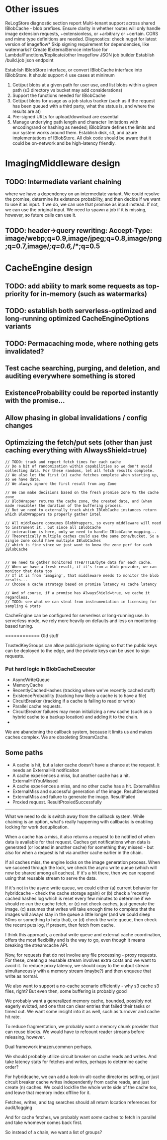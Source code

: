 # Other issues
ReLogStore diagnostic section report
Multi-tenant support across shared IBlobCache - blob prefixes.
Ensure clarity in whether routes will only handle image extension requests, +extensionless, or +arbitrary or +certain. CORS and mime type definitions are needed.
Diagnostics: check nuget for latest version of imageflow*
Skip signing requirement for dependencies, like watermarks?
Create IExternalService interface for Lambda/Functions/Replicate/other Imageflow JSON job builder
Establish /build.job json endpoint

Establish IBlobStore interface, or convert IBlobCache interface into IBlobStore. It should support 4 use cases at minimum
1. Get/put blobs at a given path for user use, and list blobs within a given path (s3 directory vs bucket may add considerations)
2. Support the functions needed for IBlobCache
3. Get/put blobs for usage as a job status tracker (such as if the request has been queued with a third party, what the status is, and where the results are at)
4. Pre-signed URLs for upload/download are essential
5. Manage underlying path length and character limitations with encoding/and or hashing as needed; IBlobStore defines the limits and our system works around them.
Establish disk, s3, and azure implementations of IBlobStore.
All disk code should be aware that it could be on-network and be high-latency friendly. 


# ImagingMiddleware design

## TODO: Intermediate variant chaining
where we have a dependency on an intermediate variant. We could resolve the promise, determine its existence probability,
and then decide if we want to use it as input. If we do, we can use that promise as input instead. If not, we can use the original input.
We need to spawn a job if it is missing, however, so future calls can use it.

## TODO: header->query rewriting: Accept-Type: image/webp;q=0.9,image/jpeg;q=0.8,image/png;q=0.7,image/*;q=0.6,*/*;q=0.5 

# CacheEngine design


## TODO: add ability to mark some requests as top-priority for in-memory (such as watermarks)
## TODO: establish both serverless-optimized and long-running optimized CacheEngineOptions variants

## TODO: Permacaching mode, where nothing gets invalidated? 


## Test cache searching, purging, and deletion, and auditing everywhere something is stored

## ExistenceProbability could be reported instantly with the promise...

## Allow phasing in global invalidations / config changes


## Optimzizing the fetch/put sets (other than just caching everything with AlwaysShield=true)
    // TODO: track and report fetch times for each cache
    // Do a bit of randomization within capabilities so we don't avoid collecting data. For these randoms, let all fetch results complete.
    // We also let the first (n) cache fetches complete when starting up, so we have data. 
    // We always ignore the first result from any Zone
    
    // We can make decisions based on the fresh promise zone VS the cache zone
    // BlobWrapper returns the cache zone, the created date, and (when made reusable) the duration of the buffering process.
    // But we need to externally track which IBlobCache instances return which BlobWrappers to properly gather intel
    
    // All middleware consumes BlobWrappers, so every middleware will need to instrument it.. but since all IBlobCache
    // interaction is here, only we need to handle IBlobCache mapping...
    // Theoretically multiple caches could use the same zone/bucket. So a single zone could have multiple IBlobCaches
    // which is fine since we just want to know the zone perf for each IBlobCache
    
    
    // We need to gather monitored TTFB/TTLB/byte data for each cache.
    // When we have a fresh result, if it's from a blob provider, we can monitor that data too
    // If it is from 'imaging', that middleware needs to monitor the blob results...
    // Choose a cache strategy based on promise latency vs cache latency
    
    // And of course, if a promise has AlwaysShield=true, we cache it regardless.
    // TODO: see what we can steal from instrumentation in licensing for sampling & stats


CacheEngine can be configured for serverless or long-running use. 
In serverless mode, we rely more heavily on defaults and less on monitoring-based tuning.



============ Old stuff


TrustedKeyGroups can allow public/private signing so that the public keys can be deployed to the edge, and the private keys can be used to sign requests.


### Put hard logic in BlobCacheExecutor

* AsyncWriteQueue
* MemoryCache
* RecentlyCachedHashes (tracking where we've recently cached stuff)
* ExistenceProbability (tracking how likely a cache is to have a file)
* CircuitBreaker (tracking if a cache is failing to read or write)
* Parallel cache requests.
* CircuitBreaker failures may mean initializing a new cache (such as a hybrid cache to a backup location) and adding it to the chain.
* 

We are abandoning the callback system, because it limits us and makes caches complex.
We are obsoleting StreamCache.

## Some paths

* A cache is hit, but a later cache doesn't have a chance at the request. It needs an ExternalHit notificaiton
* A cache experiences a miss, but another cache has a hit. ExternalHitYouMissed
* A cache experiences a miss, and no other cache has a hit. ExternalMiss
* ExternalMiss and successful generation of the image. ResultGenerated
* ExternalMiss and failure to generate the image. ResultFailed
* Proxied request. ResultProxiedSuccessfully


-----
What we need to do is switch away from the callback system. While chaining is an option, what's really happening with callbacks is enabling locking for work deduplication. 

When a cache has a miss, it also returns a request to be notified of when data is available for that request.  Caches get notifications when data is generated (or located in another cache) for something they missed - but also for when a request is hit via another cache earlier in the chain.

If all caches miss, the engine locks on the image generation process. 
When we succeed through the lock, we check the async write queue (which will now be shared among all caches). If it's a hit there, then we can respond using that reusable stream to serve the data. 

If it's not in the async write queue, we could either (a) current behavior for hybridcache - check the cache storage again) or (b) check a 'recently cached hashes log which is reset every few minutes to determine if we should re-run the cache fetch, or (c) not check caches, just generate the image. (c) assumes that writes will take enough time to complete that the images will always stay in the queue a little longer (and we could sleep 50ms or something to help that), or (d) check the write queue, then check the recent puts log, if present, then fetch from cache.


I think this approach, a central write queue and external cache coordination, offers the most flexibility and is the way to go, even though it means breaking the streamcache API. 

Now, for requests that do not involve any file processing - proxy requests. For these, creating a reusable stream involves extra costs and we want to avoid it. To reduce proxy latency, we should copy to the output stream simultaneously with a memory stream (maybe?) and then enqueue that write as normal. 

We also want to support a no-cache scenario efficiently - why s3 cache s3 files, right? But even then, some buffering is probably good

We probably want a generalized memory cache, bounded, possibly not eagerly evicted, and one that can clear entries that failed their tasks or timed out. We want some insight into it as well, such as turnover and cache hit rate. 

To reduce fragmentation, we probably want a memory chunk provider that can reuse blocks. We would have to refcount reader streams before releasing, however.

Dual framework imazen.common perhaps.

We should probably utilize circuit breaker on cache reads and writes. And take latency stats for fetches and writes, perhaps to determine cache order?

For hybridcache, we can add a look-in-alt-cache directories setting, or just circuit breaker cache writes independently from cache reads, and just create (n) caches. We could lockfile the whole write side of the cache too, and leave that memory index offline for it.


Fetches, writes, and tag searches should all return location references for audit/logging 

And for cache fetches, we probably want *some* caches to fetch in parallel and take whomever comes back first. 

So instead of a chain, we want a list of groups?











